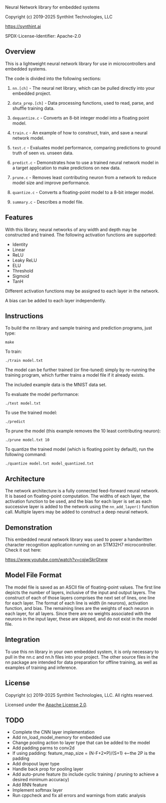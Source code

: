 Neural Network library for embedded systems

Copyright (c) 2019-2025 SynthInt Technologies, LLC

https://synthint.ai

SPDX-License-Identifier: Apache-2.0

## Overview

This is a lightweight neural network library for use in microcontrollers and embedded systems.

The code is divided into the following sections:

1. `nn.[ch]` - The neural net library, which can be pulled directly into your embedded project.

2. `data_prep.[ch]` - Data processing functions, used to read, parse, and shuffle training data.

3. `dequantize.c` - Converts an 8-bit integer model into a floating point model.

4. `train.c` - An example of how to construct, train, and save a neural network model.

5. `test.c` - Evaluates model performance, comparing predictions to ground truth of seen vs. unseen data.

6. `predict.c` - Demonstrates how to use a trained neural network model in a target application to make predictions on new data.

7. `prune.c` - Removes least contributing neuron from a network to reduce model size and improve performance.

8. `quantize.c` - Converts a floating-point model to a 8-bit integer model.

9. `summary.c` - Describes a model file.

## Features

With this library, neural networks of any width and depth may be constructed and trained. The following activation functions are supported:

* Identity
* Linear
* ReLU
* Leaky ReLU
* ELU
* Threshold
* Sigmoid
* TanH

Different activation functions may be assigned to each layer in the network.

A bias can be added to each layer independently.

## Instructions

To build the nn library and sample training and prediction programs, just type:
```
make
```


To train:
```
./train model.txt
```
The model can be further trained (or fine-tuned) simply by re-running the training program, which further trains a model file if it already exists.

The included example data is the MNIST data set.


To evaluate the model performance:
```
./test model.txt
```


To use the trained model:
```
./predict
```

To prune the model (this example removes the 10 least contributing neuron):

```
./prune model.txt 10
```

To quantize the trained model (which is floating point by default), run the following command:

```
./quantize model.txt model_quantized.txt
```

## Architecture

The network architecture is a fully connected feed-forward neural network. It is based on floating-point computation. The widths of each layer, the activation function to be used, and the bias for each layer is set as each successive layer is added to the network using the `nn_add_layer()` function call. Multiple layers may be added to construct a deep neural network.

## Demonstration

This embedded neural network library was used to power a handwritten character recognition application running on an STM32H7 microcontroller. Check it out here:

https://www.youtube.com/watch?v=cqjwSkrGtww

## Model File Format

The model file is saved as an ASCII file of floating-point values. The first line depicts the number of layers, inclusive of the input and output layers. The construct of each of those layers comprises the next set of lines, one line for each layer. The format of each line is width (in neurons), activation function, and bias. The remaining lines are the weights of each neuron in each layer, for all layers. Since there are no weights associated with the neurons in the input layer, these are skipped, and do not exist in the model file.

## Integration

To use this nn library in your own embedded system, it is only necessary to pull in the nn.c and nn.h files into your project. The other source files in the nn package are intended for data preparation for offline training, as well as examples of training and inference.

## License

Copyright (c) 2019-2025 SynthInt Technologies, LLC. All rights reserved.

Licensed under the [Apache License 2.0](./LICENSE).

## TODO

* Complete the CNN layer implementation
* Add nn_load_model_memory for embedded use
* Change pooling action to layer type that can be added to the model
* Add padding parms to conv2d
* If using padding: feature_map_size = (N-F+2*P)/(S+1) <--the 2P is the padding
* Add dropout layer type
* Handle back prop for pooling layer
* Add auto-prune feature (to include cyclic training / pruning to achieve a desired minimum accuracy)
* Add RNN feature
* Implement softmax layer
* Run cppcheck and fix all errors and warnings from static analysis
